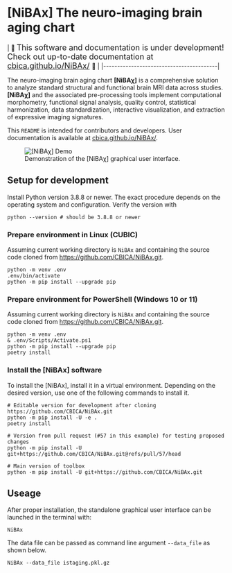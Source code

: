 # [NiBAx] The neuro-imaging brain aging chart

| :construction:
  <font size="+1">This software and documentation is under development!
                  Check out up-to-date documentation at
                  [cbica.github.io/NiBAx/](https://cbica.github.io/NiBAx/) </font> :construction: |
|-----------------------------------------|

The neuro-imaging brain aging chart **[NiBAχ]** is a comprehensive solution to
analyze standard structural and functional brain MRI data across studies.
**[NiBAχ]** and the associated pre-processing tools implement computational
morphometry, functional signal analysis, quality control, statistical
harmonization, data standardization, interactive visualization, and extraction
of expressive imaging signatures.

This `README` is intended for contributors and developers.
User documentation is available at
[cbica.github.io/NiBAx/](https://cbica.github.io/NiBAx/).


<figure>
  <img src="NiBAx/resources/workflow.gif" alt="[NiBAχ] Demo"/>
  <figcaption>Demonstration of the [NiBAχ] graphical user interface.</figcaption>
</figure>


## Setup for development
Install Python version 3.8.8 or newer.
The exact procedure depends on the operating system and configuration.
Verify the version with

```shell
python --version # should be 3.8.8 or newer
```

### Prepare environment in Linux (CUBIC)
Assuming current working directory is `NiBAx` and containing the source code
cloned from https://github.com/CBICA/NiBAx.git.

```shell
python -m venv .env
.env/bin/activate
python -m pip install --upgrade pip
```

### Prepare environment for PowerShell (Windows 10 or 11)
Assuming current working directory is `NiBAx` and containing the source code
cloned from https://github.com/CBICA/NiBAx.git.

```shell
python -m venv .env
& .env/Scripts/Activate.ps1
python -m pip install --upgrade pip
poetry install
```

### Install the [NiBAx] software
To install the [NiBAx], install it in a virtual environment. Depending on the
desired version, use one of the following commands to install it.

```shell
# Editable version for development after cloning https://github.com/CBICA/NiBAx.git 
python -m pip install -U -e .
poetry install

# Version from pull request (#57 in this example) for testing proposed changes
python -m pip install -U git+https://github.com/CBICA/NiBAx.git@refs/pull/57/head

# Main version of toolbox
python -m pip install -U git+https://github.com/CBICA/NiBAx.git
```


## Useage
After proper installation, the standalone graphical user interface can be launched
in the terminal with:

```shell
NiBAx
```

The data file can be passed as command line argument `--data_file` as shown below.

```shell
NiBAx --data_file istaging.pkl.gz
```

